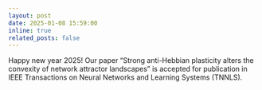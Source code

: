 ```yaml
---
layout: post
date: 2025-01-08 15:59:00
inline: true
related_posts: false
---
```

Happy new year 2025! Our paper “Strong anti-Hebbian plasticity alters the convexity of network attractor landscapes” is accepted for publication in  IEEE Transactions on Neural Networks and Learning Systems (TNNLS).
